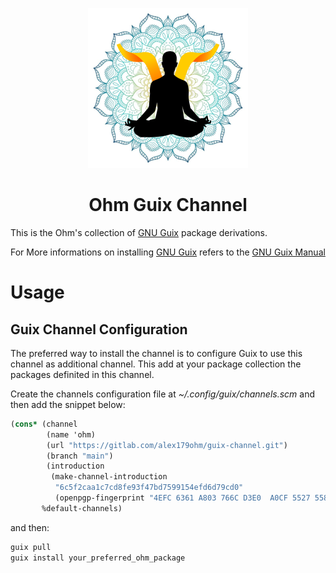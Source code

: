 <div style="text-align:center;" align="center">

![Ohm Guix Channel logo](./files/ohm_channel_logo.png)

# Ohm Guix Channel

</div>

This is the Ohm's collection of [GNU Guix](https://guix.gnu.org/) package derivations.

For More informations on installing [GNU Guix](https://guix.gnu.org/) refers to the [GNU Guix Manual](https://guix.gnu.org/manual/en/html_node/Installation.html)

# Usage

## Guix Channel Configuration

The preferred way to install the channel is to configure Guix to use this channel as additional channel.
This add at your package collection the packages definited in this channel.

Create the channels configuration file at _~/.config/guix/channels.scm_ and then add the snippet below:

```scheme
(cons* (channel
        (name 'ohm)
        (url "https://gitlab.com/alex179ohm/guix-channel.git")
        (branch "main")
        (introduction
         (make-channel-introduction
          "6c5f2caa1c7cd8fe93f47bd7599154efd6d79cd0"
          (openpgp-fingerprint "4EFC 6361 A803 766C D3E0  A0CF 5527 5581 D13C CEE2"))))
       %default-channels)
```

and then:

```sh
guix pull
guix install your_preferred_ohm_package
```
